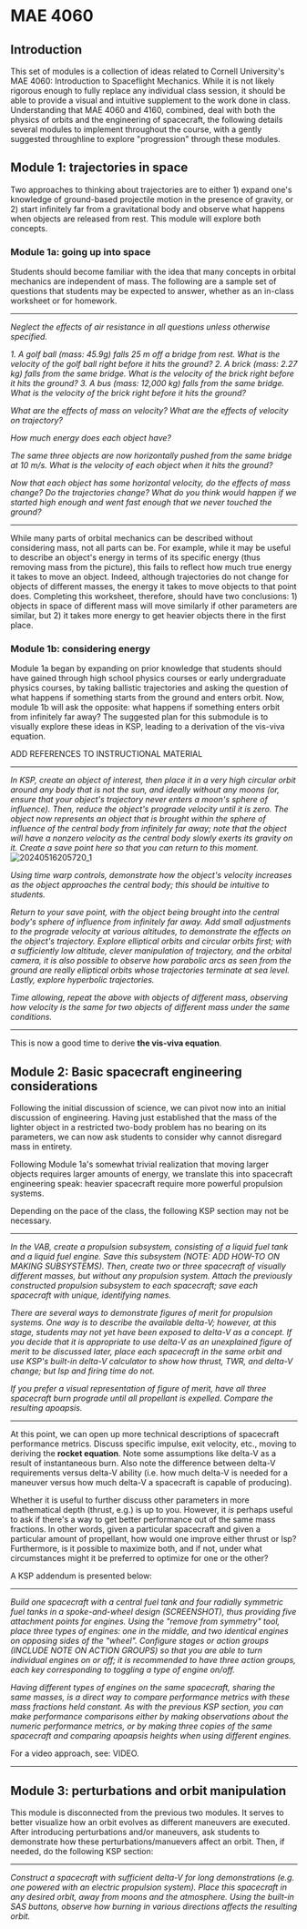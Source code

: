 # MAE 4060

## Introduction

This set of modules is a collection of ideas related to Cornell University's MAE 4060: Introduction to Spaceflight Mechanics. While it is not likely rigorous enough to fully replace any individual class session, it should be able to provide a visual and intuitive supplement to the work done in class. Understanding that MAE 4060 and 4160, combined, deal with both the physics of orbits and the engineering of spacecraft, the following details several modules to implement throughout the course, with a gently suggested throughline to explore "progression" through these modules.

## Module 1: trajectories in space

Two approaches to thinking about trajectories are to either 1) expand one's knowledge of ground-based projectile motion in the presence of gravity, or 2) start infinitely far from a gravitational body and observe what happens when objects are released from rest. This module will explore both concepts.

### Module 1a: going up into space

Students should become familiar with the idea that many concepts in orbital mechanics are independent of mass. The following are a sample set of questions that students may be expected to answer, whether as an in-class worksheet or for homework. 

---

_Neglect the effects of air resistance in all questions unless otherwise specified._

_1. A golf ball (mass: 45.9g) falls 25 m off a bridge from rest. What is the velocity of the golf ball right before it hits the ground?
2. A brick (mass: 2.27 kg) falls from the same bridge. What is the velocity of the brick right before it hits the ground?
3. A bus (mass: 12,000 kg) falls from the same bridge. What is the velocity of the brick right before it hits the ground?_

_What are the effects of mass on velocity? What are the effects of velocity on trajectory?_

_How much energy does each object have?_

_The same three objects are now horizontally pushed from the same bridge at 10 m/s. What is the velocity of each object when it hits the ground?_

_Now that each object has some horizontal velocity, do the effects of mass change? Do the trajectories change? What do you think would happen if we started high enough and went fast enough that we never touched the ground?_

---

While many parts of orbital mechanics can be described without considering mass, not all parts can be. For example, while it may be useful to describe an object's energy in terms of its specific energy (thus removing mass from the picture), this fails to reflect how much true energy it takes to move an object. Indeed, although trajectories do not change for objects of different masses, the energy it takes to move objects to that point does. Completing this worksheet, therefore, should have two conclusions: 1) objects in space of different mass will move similarly if other parameters are similar, but 2) it takes more energy to get heavier objects there in the first place.

### Module 1b: considering energy

Module 1a began by expanding on prior knowledge that students should have gained through high school physics courses or early undergraduate physics courses, by taking ballistic trajectories and asking the question of what happens if something starts from the ground and enters orbit. Now, module 1b will ask the opposite: what happens if something enters orbit from infinitely far away? The suggested plan for this submodule is to visually explore these ideas in KSP, leading to a derivation of the vis-viva equation.

ADD REFERENCES TO INSTRUCTIONAL MATERIAL

---

_In KSP, create an object of interest, then place it in a very high circular orbit around any body that is not the sun, and ideally without any moons (or, ensure that your object's trajectory never enters a moon's sphere of influence). Then, reduce the object's prograde velocity until it is zero. The object now represents an object that is brought within the sphere of influence of the central body from infinitely far away; note that the object will have a nonzero velocity as the central body slowly exerts its gravity on it. Create a save point here so that you can return to this moment._ 
![20240516205720_1](https://github.com/maxluo97/KerbalEDU-redux/assets/169619314/812e5a3d-abe1-4629-9f8d-1cda9bfc0bf8)

_Using time warp controls, demonstrate how the object's velocity increases as the object approaches the central body; this should be intuitive to students._

_Return to your save point, with the object being brought into the central body's sphere of influence from infinitely far away. Add small adjustments to the prograde velocity at various altitudes, to demonstrate the effects on the object's trajectory. Explore elliptical orbits and circular orbits first; with a sufficiently low altitude, clever manipulation of trajectory, and the orbital camera, it is also possible to observe how parabolic arcs as seen from the ground are really elliptical orbits whose trajectories terminate at sea level. Lastly, explore hyperbolic trajectories._

_Time allowing, repeat the above with objects of different mass, observing how velocity is the same for two objects of different mass under the same conditions._

---

This is now a good time to derive **the vis-viva equation**.

## Module 2: Basic spacecraft engineering considerations

Following the initial discussion of science, we can pivot now into an initial discussion of engineering. Having just established that the mass of the lighter object in a restricted two-body problem has no bearing on its parameters, we can now ask students to consider why cannot disregard mass in entirety.

Following Module 1a's somewhat trivial realization that moving larger objects requires larger amounts of energy, we translate this into spacecraft engineering speak: heavier spacecraft require more powerful propulsion systems.

Depending on the pace of the class, the following KSP section may not be necessary.

---

_In the VAB, create a propulsion subsystem, consisting of a liquid fuel tank and a liquid fuel engine. Save this subsystem (NOTE: ADD HOW-TO ON MAKING SUBSYSTEMS). Then, create two or three spacecraft of visually different masses, but without any propulsion system. Attach the previously constructed propulsion subsystem to each spacecraft; save each spacecraft with unique, identifying names._

_There are several ways to demonstrate figures of merit for propulsion systems. One way is to describe the available delta-V; however, at this stage, students may not yet have been exposed to delta-V as a concept. If you decide that it is appropriate to use delta-V as an unexplained figure of merit to be discussed later, place each spacecraft in the same orbit and use KSP's built-in delta-V calculator to show how thrust, TWR, and delta-V change; but Isp and firing time do not._

_If you prefer a visual representation of figure of merit, have all three spacecraft burn prograde until all propellant is expelled. Compare the resulting apoapsis._

---

At this point, we can open up more technical descriptions of spacecraft performance metrics. Discuss specific impulse, exit velocity, etc., moving to deriving the **rocket equation**. Note some assumptions like delta-V as a result of instantaneous burn. Also note the difference between delta-V requirements versus delta-V ability (i.e. how much delta-V is needed for a maneuver versus how much delta-V a spacecraft is capable of producing).

Whether it is useful to further discuss other parameters in more mathematical depth (thrust, e.g.) is up to you. However, it *is* perhaps useful to ask if there's a way to get better performance out of the same mass fractions. In other words, given a particular spacecraft and given a particular amount of propellant, how would one improve either thrust or Isp? Furthermore, is it possible to maximize both, and if not, under what circumstances might it be preferred to optimize for one or the other?

A KSP addendum is presented below:

---

_Build one spacecraft with a central fuel tank and four radially symmetric fuel tanks in a spoke-and-wheel design (SCREENSHOT), thus providing five attachment points for engines. Using the "remove from symmetry" tool, place three types of engines: one in the middle, and two identical engines on opposing sides of the "wheel". Configure stages or action groups (INCLUDE NOTE ON ACTION GROUPS) so that you are able to turn individual engines on or off; it is recommended to have three action groups, each key corresponding to toggling a type of engine on/off._

_Having different types of engines on the same spacecraft, sharing the same masses, is a direct way to compare performance metrics with these mass fractions held constant. As with the previous KSP section, you can make performance comparisons either by making observations about the numeric performance metrics, or by making three copies of the same spacecraft and comparing apoapsis heights when using different engines._

For a video approach, see: VIDEO.

---

## Module 3: perturbations and orbit manipulation

This module is disconnected from the previous two modules. It serves to better visualize how an orbit evolves as different maneuvers are executed. After introducing perturbations and/or maneuvers, ask students to demonstrate how these perturbations/manuevers affect an orbit. Then, if needed, do the following KSP section:

---

_Construct a spacecraft with sufficient delta-V for long demonstrations (e.g. one powered with an electric propulsion system). Place this spacecraft in any desired orbit, away from moons and the atmosphere. Using the built-in SAS buttons, observe how burning in various directions affects the resulting orbit._


